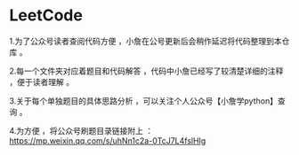 # LeetCode

1.为了公众号读者查阅代码方便 ，小詹在公号更新后会稍作延迟将代码整理到本仓库 。

2.每一个文件夹对应着题目和代码解答 ，代码中小詹已经写了较清楚详细的注释 ，便于读者理解 。

3.关于每个单独题目的具体思路分析 ，可以关注个人公众号【小詹学python】查询 。

4.为方便 ，将公众号刷题目录链接附上 ：
https://mp.weixin.qq.com/s/uhNn1c2a-0TcJ7L4fslHIg
